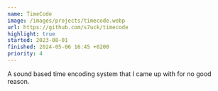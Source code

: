 ```yaml
---
name: TimeCode
image: /images/projects/timecode.webp
url: https://github.com/s7uck/timecode
highlight: true
started: 2023-08-01
finished: 2024-05-06 16:45 +0200
priority: 4
---
```

A sound based time encoding system that I came up with for no good reason.